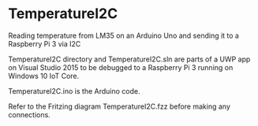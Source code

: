 # TemperatureI2C
Reading temperature from LM35 on an Arduino Uno and sending it to a Raspberry Pi 3 via I2C

TemperatureI2C directory and TemperatureI2C.sln are parts of a UWP app on Visual Studio 2015 to be debugged to a Raspberry Pi 3 running on Windows 10 IoT Core. 

TemperatureI2C.ino is the Arduino code.

Refer to the Fritzing diagram TemperatureI2C.fzz before making any connections.
